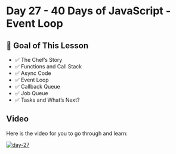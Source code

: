# Day 27 - 40 Days of JavaScript - Event Loop

## **🎯 Goal of This Lesson**

- ✅ The Chef’s Story
- ✅ Functions and Call Stack
- ✅ Async Code
- ✅ Event Loop
- ✅ Callback Queue
- ✅ Job Queue
- ✅ Tasks and What’s Next?

## Video

Here is the video for you to go through and learn:

[![day-27](./banner.png)](https://youtu.be/4IYcwOfW3BM "Video")
